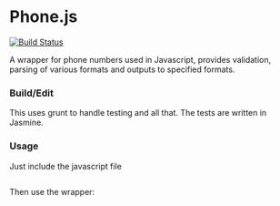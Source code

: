 # Phone.js
[![Build Status](https://travis-ci.org/jdost/Phone.js.png)](https://travis-ci.org/jdost/Phone.js)

A wrapper for phone numbers used in Javascript, provides validation, parsing
of various formats and outputs to specified formats.

### Build/Edit

This uses grunt to handle testing and all that.  The tests are written in Jasmine.

### Usage

Just include the javascript file
```&lt;script type="text/javascript" src="/static/js/phone.js"&gt;&lt;/script&gt;
```

Then use the wrapper:
```Jim.phone = Phone("18002215689");
```
